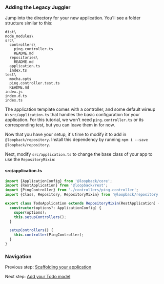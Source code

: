 ### Adding the Legacy Juggler

Jump into the directory for your new application. You'll see a folder structure
similar to this:
```
dist\
node_modules\
src\
  controllers\
    ping.controller.ts
    README.md
  repositories\
    README.md
  application.ts
  index.ts
test\
  mocha.opts
  ping.controller.test.ts
  README.md
index.js
index.d.ts
index.ts
```

The application template comes with a controller, and some default wireup in
`src/application.ts` that handles the basic configuration for your application.
For this tutorial, we won't need `ping.controller.ts` or its corresponding test,
but you can leave them in for now.

Now that you have your setup, it's time to modify it to add in
`@loopback/repository`. Install this dependency by running
`npm i --save @loopback/repository`.

Next, modify `src/application.ts` to change the base class of your app to use
the `RepositoryMixin`:

#### src/application.ts
```ts
import {ApplicationConfig} from '@loopback/core';
import {RestApplication} from '@loopback/rest';
import {PingController} from './controllers/ping-controller';
import {Class, Repository, RepositoryMixin} from '@loopback/repository';

export class TodoApplication extends RepositoryMixin(RestApplication) {
  constructor(options?: ApplicationConfig) {
    super(options);
    this.setupControllers();
  }

  setupControllers() {
    this.controller(PingController);
  }
}
```
### Navigation

Previous step: [Scaffolding your application](2-scaffold-app.md)

Next step: [Add your Todo model](4-todo-model.md)
